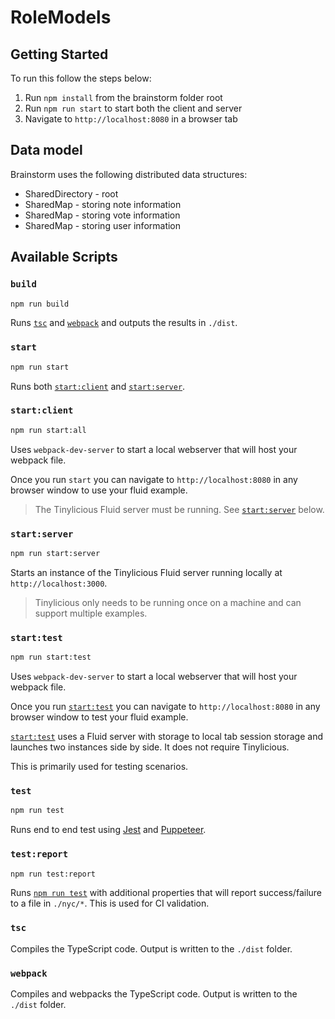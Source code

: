 # RoleModels

## Getting Started

To run this follow the steps below:

1. Run `npm install` from the brainstorm folder root
2. Run `npm run start` to start both the client and server
3. Navigate to `http://localhost:8080` in a browser tab

## Data model

Brainstorm uses the following distributed data structures:

- SharedDirectory - root
- SharedMap - storing note information
- SharedMap - storing vote information
- SharedMap - storing user information

## Available Scripts

### `build`

```bash
npm run build
```

Runs [`tsc`](###-tsc) and [`webpack`](###-webpack) and outputs the results in `./dist`.

### `start`

```bash
npm run start
```

Runs both [`start:client`](###-start:client) and [`start:server`](###-start:server).

### `start:client`

```bash
npm run start:all
```

Uses `webpack-dev-server` to start a local webserver that will host your webpack file.

Once you run `start` you can navigate to `http://localhost:8080` in any browser window to use your fluid example.

> The Tinylicious Fluid server must be running. See [`start:server`](###-start:server) below.

### `start:server`

```bash
npm run start:server
```

Starts an instance of the Tinylicious Fluid server running locally at `http://localhost:3000`.

> Tinylicious only needs to be running once on a machine and can support multiple examples.

### `start:test`

```bash
npm run start:test
```

Uses `webpack-dev-server` to start a local webserver that will host your webpack file.

Once you run [`start:test`](###-start:test) you can navigate to `http://localhost:8080` in any browser window to test your fluid example.

[`start:test`](###-start:test) uses a Fluid server with storage to local tab session storage and launches two instances side by side. It does not require Tinylicious.

This is primarily used for testing scenarios.

### `test`

```bash
npm run test
```

Runs end to end test using [Jest](https://jestjs.io/) and [Puppeteer](https://github.com/puppeteer/puppeteer/).

### `test:report`

```bash
npm run test:report
```

Runs [`npm run test`](###-test) with additional properties that will report success/failure to a file in `./nyc/*`. This is used for CI validation.

### `tsc`

Compiles the TypeScript code. Output is written to the `./dist` folder.

### `webpack`

Compiles and webpacks the TypeScript code. Output is written to the `./dist` folder.
